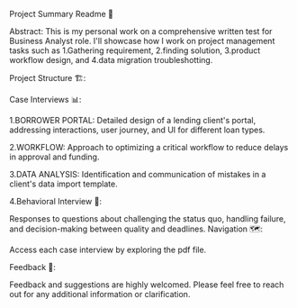 Project Summary Readme 🚀

Abstract:
This is my personal work on a comprehensive written test for Business Analyst role. I'll showcase how I work on project management tasks such as
1.Gathering requirement, 
2.finding solution, 
3.product workflow design, and 
4.data migration troubleshotting.

Project Structure 🏗️:

Case Interviews 📊:

1.BORROWER PORTAL: 
Detailed design of a lending client's portal, addressing interactions, user journey, and UI for different loan types.

2.WORKFLOW: 
Approach to optimizing a critical workflow to reduce delays in approval and funding.

3.DATA ANALYSIS: 
Identification and communication of mistakes in a client's data import template.

4.Behavioral Interview 🤔:

Responses to questions about challenging the status quo, handling failure, and decision-making between quality and deadlines.
Navigation 🗺️:

Access each case interview by exploring the pdf file.

Feedback 📣:

Feedback and suggestions are highly welcomed. Please feel free to reach out for any additional information or clarification.
